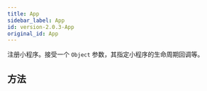 ```yaml
---
title: App
sidebar_label: App
id: version-2.0.3-App
original_id: App
---
```


注册小程序。接受一个 `Object` 参数，其指定小程序的生命周期回调等。

## 方法
